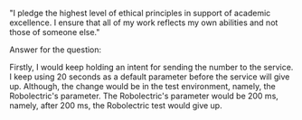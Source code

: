 "I pledge the highest level of ethical principles in support of academic excellence.  I ensure that all of my work reflects my own abilities and not those of someone else."

Answer for the question:

Firstly, I would keep holding an intent for sending the number to the service. I keep using
20 seconds as a default parameter before the service will give up. Although, the change would be in
the test environment, namely, the Robolectric's parameter. The Robolectric's parameter would be
200 ms, namely, after 200 ms, the Robolectric test would give up.